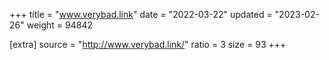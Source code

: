 +++
title = "www.verybad.link"
date = "2022-03-22"
updated = "2023-02-26"
weight = 94842

[extra]
source = "http://www.verybad.link/"
ratio = 3
size = 93
+++

